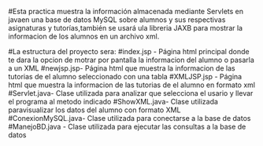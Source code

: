 #Esta practica muestra  la información almacenada mediante Servlets en javaen una base de datos MySQL sobre alumnos y sus respectivas asignaturas y tutorías,también se usará ula libreria JAXB para mostrar la informacion de los alumnos en un archivo xml. 

#La estructura del proyecto sera:
#index.jsp - Página html principal donde te dara la opcion de motrar por pantalla la informacion del alumno o pasarla a un XML
#newjsp.jsp- Página html que muestra la informacion de las tutorias de el alumno seleccionado con una tabla
#XMLJSP.jsp - Página html que muestra la informacion de las tutorias de el alumno en formato xml 
#Servlet.java-  Clase utilizada para analizar que selecciona el usario y llevar el programa al metodo indicado
#ShowXML.java- Clase utilizada paravisualizar los datos del alumno con formato XML
#ConexionMySQL.java- Clase utilizada para conectarse a la base de datos
#ManejoBD.java - Clase utilizada para ejecutar las consultas a la base de datos





